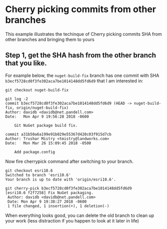 # Cherry picking commits from other branches
This example illustrates the techinque of Cherry picking commits SHA from other branches and bringing them to yours

## Step 1, get the SHA hash from the other branch that you like. 

For example below, the `nuget-build-fix` branch has one commit with SHA `b3ecf5728cd0f3fe302aca7be1014148dd5fd6d9` that I am interested in:


```
git checkout nuget-build-fix

git log -2
commit b3ecf5728cd0f3fe302aca7be1014148dd5fd6d9 (HEAD -> nuget-build-fix, origin/nuget-build-fix)
Author: davidb <davidb@net.pandell.com>
Date:   Mon Apr 9 19:56:28 2018 -0600

    Git NuGet package build fix.

commit a31b50a6a199e91b029e55367d420c03f915d7cb
Author: Trushar Mistry <tmistry@landworks.com>
Date:   Mon Mar 26 15:09:45 2018 -0500

    Add package.config
```

Now fire cherrypick command after switching to your branch.
```
git checkout esri10.6
Switched to branch 'esri10.6'
Your branch is up to date with 'origin/esri10.6'.

git cherry-pick b3ecf5728cd0f3fe302aca7be1014148dd5fd6d9
[esri10.6 f2f7258] Fix NuGet packaging.
 Author: davidb <davidb@net.pandell.com>
 Date: Mon Apr 9 19:38:27 2018 -0600
 1 file changed, 1 insertion(+), 1 deletion(-)
```

When everything looks good, you can delete the old branch to clean up your work (less distraction if you happen to look at it later in life)
